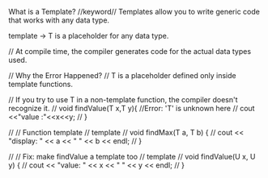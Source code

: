 What is a Template? //keyword//
Templates allow you to write generic code that works with any data type.

template <typename T> → T is a placeholder for any data type.

// At compile time, the compiler generates code for the actual data types used.

// Why the Error Happened?
// T is a placeholder defined only inside template functions.

// If you try to use T in a non-template function, the compiler doesn't recognize it.
// void findValue(T x,T y){  //Error: 'T' is unknown here
//     cout <<"value :"<<x<<y;
// }

// // Function template
// template <typename T>
// void findMax(T a, T b) {
//     cout << "display: " << a << " " << b << endl;
// }

// // Fix: make findValue a template too
// template <typename U>
// void findValue(U x, U y) {
//     cout << "value: " << x << " " << y << endl;
// }
